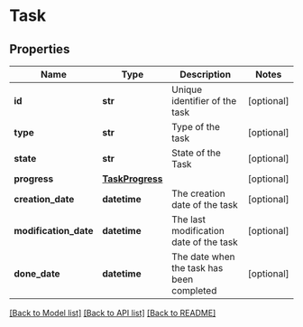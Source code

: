 # Task

## Properties
Name | Type | Description | Notes
------------ | ------------- | ------------- | -------------
**id** | **str** | Unique identifier of the task | [optional] 
**type** | **str** | Type of the task | [optional] 
**state** | **str** | State of the Task | [optional] 
**progress** | [**TaskProgress**](TaskProgress.md) |  | [optional] 
**creation_date** | **datetime** | The creation date of the task | [optional] 
**modification_date** | **datetime** | The last modification date of the task | [optional] 
**done_date** | **datetime** | The date when the task has been completed | [optional] 

[[Back to Model list]](../README.md#documentation-for-models) [[Back to API list]](../README.md#documentation-for-api-endpoints) [[Back to README]](../README.md)



